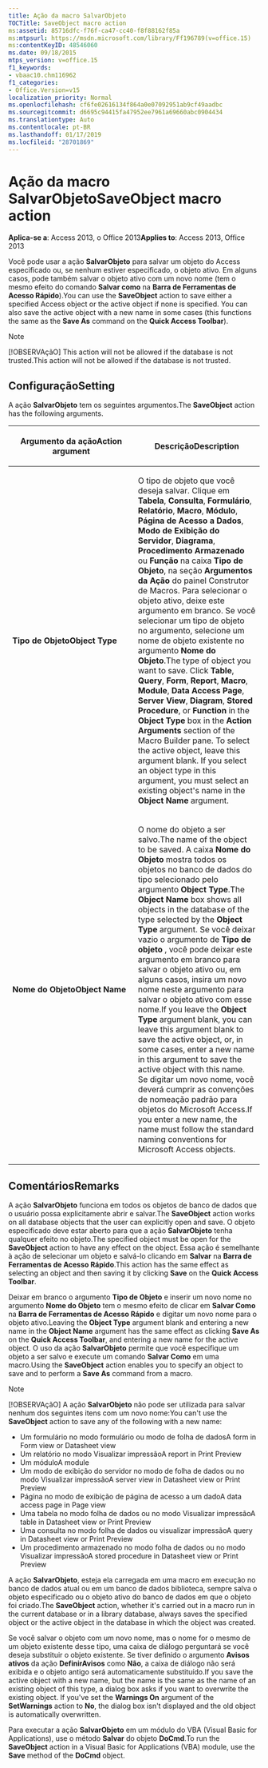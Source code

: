 ```yaml
---
title: Ação da macro SalvarObjeto
TOCTitle: SaveObject macro action
ms:assetid: 85716dfc-f76f-ca47-cc40-f8f88162f85a
ms:mtpsurl: https://msdn.microsoft.com/library/Ff196789(v=office.15)
ms:contentKeyID: 48546060
ms.date: 09/18/2015
mtps_version: v=office.15
f1_keywords:
- vbaac10.chm116962
f1_categories:
- Office.Version=v15
localization_priority: Normal
ms.openlocfilehash: cf6fe02616134f864a0e07092951ab9cf49aadbc
ms.sourcegitcommit: d6695c94415fa47952ee7961a69660abc0904434
ms.translationtype: Auto
ms.contentlocale: pt-BR
ms.lasthandoff: 01/17/2019
ms.locfileid: "28701869"
---
```

# <a name="saveobject-macro-action"></a><span data-ttu-id="19a67-102">Ação da macro SalvarObjeto</span><span class="sxs-lookup"><span data-stu-id="19a67-102">SaveObject macro action</span></span>

<span data-ttu-id="19a67-103">**Aplica-se a**: Access 2013, o Office 2013</span><span class="sxs-lookup"><span data-stu-id="19a67-103">**Applies to**: Access 2013, Office 2013</span></span>

<span data-ttu-id="19a67-p101">Você pode usar a ação **SalvarObjeto** para salvar um objeto do Access especificado ou, se nenhum estiver especificado, o objeto ativo. Em alguns casos, pode também salvar o objeto ativo com um novo nome (tem o mesmo efeito do comando **Salvar como** na **Barra de Ferramentas de Acesso Rápido**).</span><span class="sxs-lookup"><span data-stu-id="19a67-p101">You can use the **SaveObject** action to save either a specified Access object or the active object if none is specified. You can also save the active object with a new name in some cases (this functions the same as the **Save As** command on the **Quick Access Toolbar**).</span></span>

> [!NOTE]
> <span data-ttu-id="19a67-106">[!OBSERVAçãO] This action will not be allowed if the database is not trusted.</span><span class="sxs-lookup"><span data-stu-id="19a67-106">This action will not be allowed if the database is not trusted.</span></span> 

## <a name="setting"></a><span data-ttu-id="19a67-107">Configuração</span><span class="sxs-lookup"><span data-stu-id="19a67-107">Setting</span></span>

<span data-ttu-id="19a67-108">A ação **SalvarObjeto** tem os seguintes argumentos.</span><span class="sxs-lookup"><span data-stu-id="19a67-108">The **SaveObject** action has the following arguments.</span></span>

<table>
<colgroup>
<col style="width: 50%" />
<col style="width: 50%" />
</colgroup>
<thead>
<tr class="header">
<th><p><span data-ttu-id="19a67-109">Argumento da ação</span><span class="sxs-lookup"><span data-stu-id="19a67-109">Action argument</span></span></p></th>
<th><p><span data-ttu-id="19a67-110">Descrição</span><span class="sxs-lookup"><span data-stu-id="19a67-110">Description</span></span></p></th>
</tr>
</thead>
<tbody>
<tr class="odd">
<td><p><span data-ttu-id="19a67-111"><strong>Tipo de Objeto</strong></span><span class="sxs-lookup"><span data-stu-id="19a67-111"><strong>Object Type</strong></span></span></p></td>
<td><p><span data-ttu-id="19a67-p102">O tipo de objeto que você deseja salvar. Clique em <strong>Tabela</strong>, <strong>Consulta</strong>, <strong>Formulário</strong>, <strong>Relatório</strong>, <strong>Macro</strong>, <strong>Módulo</strong>, <strong>Página de Acesso a Dados</strong>, <strong>Modo de Exibição do Servidor</strong>, <strong>Diagrama</strong>, <strong>Procedimento Armazenado</strong> ou <strong>Função</strong> na caixa <strong>Tipo de Objeto</strong>, na seção <strong>Argumentos da Ação</strong> do painel Construtor de Macros. Para selecionar o objeto ativo, deixe este argumento em branco. Se você selecionar um tipo de objeto no argumento, selecione um nome de objeto existente no argumento <strong>Nome do Objeto</strong>.</span><span class="sxs-lookup"><span data-stu-id="19a67-p102">The type of object you want to save. Click <strong>Table</strong>, <strong>Query</strong>, <strong>Form</strong>, <strong>Report</strong>, <strong>Macro</strong>, <strong>Module</strong>, <strong>Data Access Page</strong>, <strong>Server View</strong>, <strong>Diagram</strong>, <strong>Stored Procedure</strong>, or <strong>Function</strong> in the <strong>Object Type</strong> box in the <strong>Action Arguments</strong> section of the Macro Builder pane. To select the active object, leave this argument blank. If you select an object type in this argument, you must select an existing object's name in the <strong>Object Name</strong> argument.</span></span></p></td>
</tr>
<tr class="even">
<td><p><span data-ttu-id="19a67-116"><strong>Nome do Objeto</strong></span><span class="sxs-lookup"><span data-stu-id="19a67-116"><strong>Object Name</strong></span></span></p></td>
<td><p><span data-ttu-id="19a67-117">O nome do objeto a ser salvo.</span><span class="sxs-lookup"><span data-stu-id="19a67-117">The name of the object to be saved.</span></span> <span data-ttu-id="19a67-118">A caixa <strong>Nome do Objeto</strong> mostra todos os objetos no banco de dados do tipo selecionado pelo argumento <strong>Object Type</strong>.</span><span class="sxs-lookup"><span data-stu-id="19a67-118">The <strong>Object Name</strong> box shows all objects in the database of the type selected by the <strong>Object Type</strong> argument.</span></span> <span data-ttu-id="19a67-119">Se você deixar vazio o argumento de <strong>Tipo de objeto</strong> , você pode deixar este argumento em branco para salvar o objeto ativo ou, em alguns casos, insira um novo nome neste argumento para salvar o objeto ativo com esse nome.</span><span class="sxs-lookup"><span data-stu-id="19a67-119">If you leave the <strong>Object Type</strong> argument blank, you can leave this argument blank to save the active object, or, in some cases, enter a new name in this argument to save the active object with this name.</span></span> <span data-ttu-id="19a67-120">Se digitar um novo nome, você deverá cumprir as convenções de nomeação padrão para objetos do Microsoft Access.</span><span class="sxs-lookup"><span data-stu-id="19a67-120">If you enter a new name, the name must follow the standard naming conventions for Microsoft Access objects.</span></span></p></td>
</tr>
</tbody>
</table>


## <a name="remarks"></a><span data-ttu-id="19a67-121">Comentários</span><span class="sxs-lookup"><span data-stu-id="19a67-121">Remarks</span></span>

<span data-ttu-id="19a67-122">A ação **SalvarObjeto** funciona em todos os objetos de banco de dados que o usuário possa explicitamente abrir e salvar.</span><span class="sxs-lookup"><span data-stu-id="19a67-122">The **SaveObject** action works on all database objects that the user can explicitly open and save.</span></span> <span data-ttu-id="19a67-123">O objeto especificado deve estar aberto para que a ação **SalvarObjeto** tenha qualquer efeito no objeto.</span><span class="sxs-lookup"><span data-stu-id="19a67-123">The specified object must be open for the **SaveObject** action to have any effect on the object.</span></span> <span data-ttu-id="19a67-124">Essa ação é semelhante à ação de selecionar um objeto e salvá-lo clicando em **Salvar** na **Barra de Ferramentas de Acesso Rápido**.</span><span class="sxs-lookup"><span data-stu-id="19a67-124">This action has the same effect as selecting an object and then saving it by clicking **Save** on the **Quick Access Toolbar**.</span></span> 

<span data-ttu-id="19a67-125">Deixar em branco o argumento **Tipo de Objeto** e inserir um novo nome no argumento **Nome do Objeto** tem o mesmo efeito de clicar em **Salvar Como** na **Barra de Ferramentas de Acesso Rápido** e digitar um novo nome para o objeto ativo.</span><span class="sxs-lookup"><span data-stu-id="19a67-125">Leaving the **Object Type** argument blank and entering a new name in the **Object Name** argument has the same effect as clicking **Save As** on the **Quick Access Toolbar**, and entering a new name for the active object.</span></span> <span data-ttu-id="19a67-126">O uso da ação **SalvarObjeto** permite que você especifique um objeto a ser salvo e execute um comando **Salvar Como** em uma macro.</span><span class="sxs-lookup"><span data-stu-id="19a67-126">Using the **SaveObject** action enables you to specify an object to save and to perform a **Save As** command from a macro.</span></span>

> [!NOTE]
> <span data-ttu-id="19a67-127">[!OBSERVAçãO] A ação **SalvarObjeto** não pode ser utilizada para salvar nenhum dos seguintes itens com um novo nome:</span><span class="sxs-lookup"><span data-stu-id="19a67-127">You can't use the **SaveObject** action to save any of the following with a new name:</span></span>
> - <span data-ttu-id="19a67-128">Um formulário no modo formulário ou modo de folha de dados</span><span class="sxs-lookup"><span data-stu-id="19a67-128">A form in Form view or Datasheet view</span></span>
> - <span data-ttu-id="19a67-129">Um relatório no modo Visualizar impressão</span><span class="sxs-lookup"><span data-stu-id="19a67-129">A report in Print Preview</span></span>
> - <span data-ttu-id="19a67-130">Um módulo</span><span class="sxs-lookup"><span data-stu-id="19a67-130">A module</span></span>
> - <span data-ttu-id="19a67-131">Um modo de exibição do servidor no modo de folha de dados ou no modo Visualizar impressão</span><span class="sxs-lookup"><span data-stu-id="19a67-131">A server view in Datasheet view or Print Preview</span></span>
> - <span data-ttu-id="19a67-132">Página no modo de exibição de página de acesso a um dado</span><span class="sxs-lookup"><span data-stu-id="19a67-132">A data access page in Page view</span></span>
> - <span data-ttu-id="19a67-133">Uma tabela no modo folha de dados ou no modo Visualizar impressão</span><span class="sxs-lookup"><span data-stu-id="19a67-133">A table in Datasheet view or Print Preview</span></span>
> - <span data-ttu-id="19a67-134">Uma consulta no modo folha de dados ou visualizar impressão</span><span class="sxs-lookup"><span data-stu-id="19a67-134">A query in Datasheet view or Print Preview</span></span>
> - <span data-ttu-id="19a67-135">Um procedimento armazenado no modo folha de dados ou no modo Visualizar impressão</span><span class="sxs-lookup"><span data-stu-id="19a67-135">A stored procedure in Datasheet view or Print Preview</span></span>

<span data-ttu-id="19a67-136">A ação **SalvarObjeto**, esteja ela carregada em uma macro em execução no banco de dados atual ou em um banco de dados biblioteca, sempre salva o objeto especificado ou o objeto ativo do banco de dados em que o objeto foi criado.</span><span class="sxs-lookup"><span data-stu-id="19a67-136">The **SaveObject** action, whether it's carried out in a macro run in the current database or in a library database, always saves the specified object or the active object in the database in which the object was created.</span></span>

<span data-ttu-id="19a67-p106">Se você salvar o objeto com um novo nome, mas o nome for o mesmo de um objeto existente desse tipo, uma caixa de diálogo perguntará se você deseja substituir o objeto existente. Se tiver definido o argumento **Avisos ativos** da ação **DefinirAvisos** como **Não**, a caixa de diálogo não será exibida e o objeto antigo será automaticamente substituído.</span><span class="sxs-lookup"><span data-stu-id="19a67-p106">If you save the active object with a new name, but the name is the same as the name of an existing object of this type, a dialog box asks if you want to overwrite the existing object. If you've set the **Warnings On** argument of the **SetWarnings** action to **No**, the dialog box isn't displayed and the old object is automatically overwritten.</span></span>

<span data-ttu-id="19a67-139">Para executar a ação **SalvarObjeto** em um módulo do VBA (Visual Basic for Applications), use o método **Salvar** do objeto **DoCmd**.</span><span class="sxs-lookup"><span data-stu-id="19a67-139">To run the **SaveObject** action in a Visual Basic for Applications (VBA) module, use the **Save** method of the **DoCmd** object.</span></span>

